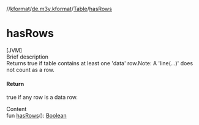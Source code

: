 //[kformat](../../index.md)/[de.m3y.kformat](../index.md)/[Table](index.md)/[hasRows](has-rows.md)



# hasRows  
[JVM]  
Brief description  
Returns true if table contains at least one 'data' row.Note: A 'line(...)' does not count as a row.  
  


#### Return  
true if any row is a data row.  
  
  
Content  
fun [hasRows](has-rows.md)(): [Boolean](https://kotlinlang.org/api/latest/jvm/stdlib/kotlin/-boolean/index.html)  



